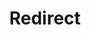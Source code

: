 ﻿---
layout: src/layouts/Redirect.astro
title: Redirect
redirect: https://yamldoc.liuyan.wang/docs/infrastructure/deployment-targets/tentacle/windows/azure-virtual-machines/via-the-classic-azure-portal
pubDate:  2023-01-01
navSearch: false
navSitemap: false
navMenu: false
---
